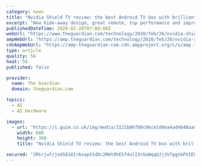 ```yaml
---
category: news
title: "Nvidia Shield TV review: the best Android TV box with brilliant AI upscaling"
excerpt: "New hide-away design, great remote, top performance and impressive HD to 4K upscaling make for a killer smart TV box"
publishedDateTime: 2020-02-26T07:00:00Z
webUrl: "https://www.theguardian.com/technology/2020/feb/26/nvidia-shield-tv-review-the-best-android-tv-box-with-brilliant-ai-upscaling"
ampWebUrl: "https://amp.theguardian.com/technology/2020/feb/26/nvidia-shield-tv-review-the-best-android-tv-box-with-brilliant-ai-upscaling"
cdnAmpWebUrl: "https://amp-theguardian-com.cdn.ampproject.org/c/s/amp.theguardian.com/technology/2020/feb/26/nvidia-shield-tv-review-the-best-android-tv-box-with-brilliant-ai-upscaling"
type: article
quality: 56
heat: 56
published: false

provider:
  name: The Guardian
  domain: theguardian.com

topics:
  - AI
  - AI Hardware

images:
  - url: "https://i.guim.co.uk/img/media/3121b86f00c06ce1d8ea4ad4648aa89ac3d873ae/328_291_4394_2637/master/4394.jpg?width=300&quality=45&auto=format&fit=max&dpr=2&s=25faf0008b48d864c33665d3efad886e"
    width: 600
    height: 360
    title: "Nvidia Shield TV review: the best Android TV box with brilliant AI upscaling"

secured: "2Rkrjuf/joX5818Ir6oapX1dDc2RHt0hESfdulI3rUuWqqUJj3VfpgnkPVIEhmBCXwKmYdBf4NxHs2cwY2xKhK/Gsat5vmrJIcCXeh6FtuhilVtBLamlRUEq+WMSs3ucITYLf+bSKdtz1hlr2TH6nVsHsRuv1Wlc2K0FLe9i78cx8zMaMFY3ntav1M+wr7Y8PZVRCbBg31tuVpjFWPc4LG/OySvPh7mxcP1fSi+6R0g5m3lhX35loBfBAlB2KgTjJw/XAZM1cEwn+Jk4Ou3OayrfVFJH7NTjTItv2ZLhw1OG6v7b5pkEYAAqB/R29bhAvB6eFzDxWquPiFU0R37pauCNTzWuB8Hpk5Fy48yQh8goNTiiaakNXh/FBMOKXQ+U6NDux0uBsZ/QpN4glvHECTgR8/exKC7an4KRKRvc4QC9XGKZcpeXWiYg9VNmvOuNWWVLgohTYcByOPsksNGx6PDAStvmB4Q6fQvQqTg5vCI=;keC/IzEQqMrGckikJN3Rkg=="
---
```


